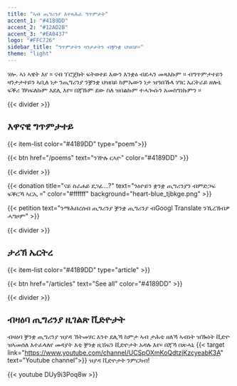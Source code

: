 ```yaml
---
title: "ኣብ ጢግሪንያ እተጻሕፈ ግጥምታት"
accent_1: "#4189DD"
accent_2: "#12AD2B"
accent_3: "#EA0437"
logo: "#FFC726"
sidebar_title: "ግጥምታትን ዛንታታትን ብቛንቋ ህዝበይ።"
theme: "light"
---
```


ሃሎ. ኣነ ኣዌት እየ ። ናብ ፕሮጀክት ፍትወተይ እውን እንቋዕ ብደሓን መጻእኩም ። ብግጥምታተይን
ዛንታታተይን ኣቢለ ነታ ንጢግሪንያ ንቛንቋ ህዝበይ ከምኡውን ነታ ዝዓበኹላ ሃገር ኤርትራይ ዘሎኒ ፍቕሪ
ኸካፍለኩም እደሊ እየ። በጃኹም ደው ስለ ዝበልኩም ተሓጐሱን አመስግነኩምን ።

{{< divider >}}

## እዋናዊ ግጥምታተይ

{{< item-list color="#4189DD" type="poem">}}

{{< btn href="/poems" text="ንዅሉ ርኣዮ" color="#4189DD" >}}

{{< divider >}}

{{< donation  title="ናይ ስራሐይ ደጋፊ...?" text="ንዕዮይን ቋንቋ ጢግሪንያን ብምድጋፍ ፍቕርኻ ኣርኢ ።" color="#ffffff" background="heart-blue_tjbkge.png" >}}

{{< petition text="ንማሕበረሰብ ጢግሪንያ ቛንቋ ጢግሪንያ ብGoogl Translate ንኺረኽብዎ ሓግዞም" >}}

{{< divider >}}

## ታሪኽ ኤርትረ

{{< item-list color="#4189DD" type="article" >}}

{{< btn href="/articles" text="See all" color="#4189DD" >}}

{{< divider >}}

## ብዛዕባ ጢግሪንያ ዚገልጽ ቪድዮታት

ብዛዕባ ቛንቋ ጢግሪንያ ዝያዳ ኽትመሃር እንተ ደሊኻ ከምታ ኣብ ታሕቲ ዘለኻ ኣብነት ዝዀነት ቪድዮ ዝኣመሰለ እተፈላለየ መዳያት እቲ ቛንቋ ዚሽፍን ቪድዮታት አዳሉ እየ። በጃኻ በጽሓኒ {{< target link="https://www.youtube.com/channel/UCSpOXmKoQdtzjKzcyeabK3A" text="Youtube channel">}} ዝያዳ ቪድዮታት ንምርካብ!

{{< youtube DUy9i3Poq8w >}}
